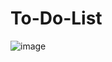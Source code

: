 # To-Do-List
![image](https://github.com/SharqyCode/To-Do-List/assets/72353009/28eab378-4d6a-4210-ac48-0b304f59d2f7)
